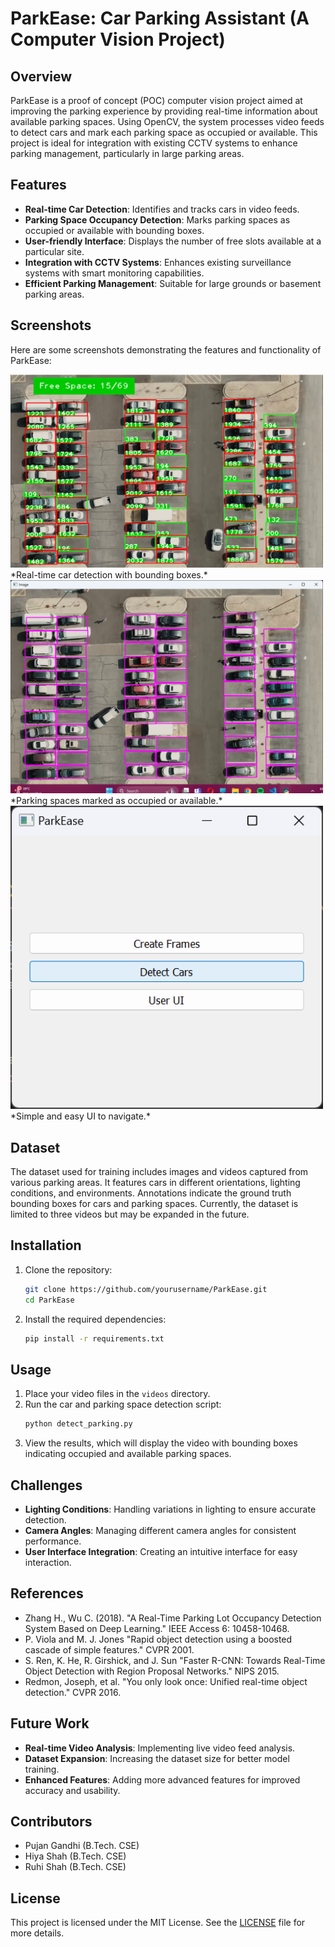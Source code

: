 # ParkEase: Car Parking Assistant (A Computer Vision Project)

## Overview

ParkEase is a proof of concept (POC) computer vision project aimed at improving the parking experience by providing real-time information about available parking spaces. Using OpenCV, the system processes video feeds to detect cars and mark each parking space as occupied or available. This project is ideal for integration with existing CCTV systems to enhance parking management, particularly in large parking areas.

## Features

- **Real-time Car Detection**: Identifies and tracks cars in video feeds.
- **Parking Space Occupancy Detection**: Marks parking spaces as occupied or available with bounding boxes.
- **User-friendly Interface**: Displays the number of free slots available at a particular site.
- **Integration with CCTV Systems**: Enhances existing surveillance systems with smart monitoring capabilities.
- **Efficient Parking Management**: Suitable for large grounds or basement parking areas.

## Screenshots

Here are some screenshots demonstrating the features and functionality of ParkEase:

<img src="Screenshots/detectspace.png" alt="Car Detection" width="500"/> 
*Real-time car detection with bounding boxes.*

<img src="Screenshots/makeframe.png" alt="Parking Space Detection" width="500"/> 
*Parking spaces marked as occupied or available.*

<img src="Screenshots/basicui.png" alt="Simple UI" width="500"/> 
*Simple and easy UI to navigate.*


## Dataset

The dataset used for training includes images and videos captured from various parking areas. It features cars in different orientations, lighting conditions, and environments. Annotations indicate the ground truth bounding boxes for cars and parking spaces. Currently, the dataset is limited to three videos but may be expanded in the future.

## Installation

1. Clone the repository:
    ```bash
    git clone https://github.com/yourusername/ParkEase.git
    cd ParkEase
    ```
2. Install the required dependencies:
    ```bash
    pip install -r requirements.txt
    ```

## Usage

1. Place your video files in the `videos` directory.
2. Run the car and parking space detection script:
    ```bash
    python detect_parking.py
    ```
3. View the results, which will display the video with bounding boxes indicating occupied and available parking spaces.

## Challenges

- **Lighting Conditions**: Handling variations in lighting to ensure accurate detection.
- **Camera Angles**: Managing different camera angles for consistent performance.
- **User Interface Integration**: Creating an intuitive interface for easy interaction.

## References

- Zhang H., Wu C. (2018). "A Real-Time Parking Lot Occupancy Detection System Based on Deep Learning." IEEE Access 6: 10458-10468.
- P. Viola and M. J. Jones "Rapid object detection using a boosted cascade of simple features." CVPR 2001.
- S. Ren, K. He, R. Girshick, and J. Sun "Faster R-CNN: Towards Real-Time Object Detection with Region Proposal Networks." NIPS 2015.
- Redmon, Joseph, et al. "You only look once: Unified real-time object detection." CVPR 2016.

## Future Work

- **Real-time Video Analysis**: Implementing live video feed analysis.
- **Dataset Expansion**: Increasing the dataset size for better model training.
- **Enhanced Features**: Adding more advanced features for improved accuracy and usability.

## Contributors

- Pujan Gandhi (B.Tech. CSE)
- Hiya Shah (B.Tech. CSE)
- Ruhi Shah (B.Tech. CSE)

## License

This project is licensed under the MIT License. See the [LICENSE](LICENSE) file for more details.
